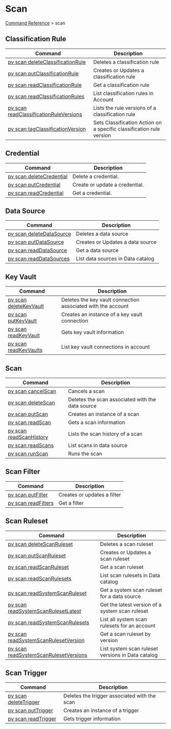 # Scan
[Command Reference](../../../README.md#command-reference) > scan

## Classification Rule
| Command | Description |
| --- | --- |
| [pv scan deleteClassificationRule](./deleteClassificationRule.md) | Deletes a classification rule |
| [pv scan putClassificationRule](./putClassificationRule.md) | Creates or Updates a classification rule |
| [pv scan readClassificationRule](./readClassificationRule.md) | Get a classification rule |
| [pv scan readClassificationRules](./readClassificationRules.md) | List classification rules in Account |
| [pv scan readClassificationRuleVersions](./readClassificationRuleVersions.md) | Lists the rule versions of a classification rule |
| [pv scan tagClassificationVersion](./tagClassificationVersion.md) | Sets Classification Action on a specific classification rule version |

## Credential
| Command | Description |
| --- | --- |
| [pv scan deleteCredential](./deleteCredential.md) | Delete a credential. |
| [pv scan putCredential](./putCredential.md) | Create or update a credential. |
| [pv scan readCredential](./readCredential.md) | Get a credential. |

## Data Source
| Command | Description |
| --- | --- |
| [pv scan deleteDataSource](./deleteDataSource.md) | Deletes a data source |
| [pv scan putDataSource](./putDataSource.md) | Creates or Updates a data source |
| [pv scan readDataSource](./readDatasource.md) | Get a data source |
| [pv scan readDataSources](./readDatasources.md) | List data sources in Data catalog |

## Key Vault
| Command | Description |
| --- | --- |
| [pv scan deleteKeyVault](./deleteKeyVault.md) | Deletes the key vault connection associated with the account |
| [pv scan putKeyVault](./putKeyVault.md) | Creates an instance of a key vault connection |
| [pv scan readKeyVault](./readKeyVault.md) | Gets key vault information |
| [pv scan readKeyVaults](./readKeyVaults.md) | List key vault connections in account |

## Scan
| Command | Description |
| --- | --- |
| [pv scan cancelScan](./cancelScan.md) | Cancels a scan |
| [pv scan deleteScan](./deleteScan.md) | Deletes the scan associated with the data source |
| [pv scan putScan](./putScan.md) | Creates an instance of a scan |
| [pv scan readScan](./readScan.md) | Gets a scan information |
| [pv scan readScanHistory](./readScanHistory.md) | Lists the scan history of a scan |
| [pv scan readScans](./readScans.md) | List scans in data source |
| [pv scan runScan](./runScan.md) | Runs the scan |

## Scan Filter
| Command | Description |
| --- | --- |
| [pv scan putFilter](./putFilter.md) | Creates or updates a filter |
| [pv scan readFilters](./readFilters.md) | Get a filter |

## Scan Ruleset
| Command | Description |
| --- | --- |
| [pv scan deleteScanRuleset](./deleteScanRuleset.md) | Deletes a scan ruleset |
| [pv scan putScanRuleset](./putScanRuleset.md) | Creates or Updates a scan ruleset |
| [pv scan readScanRuleset](./readScanRuleset.md) | Get a scan ruleset |
| [pv scan readScanRulesets](./readScanRulesets.md) | List scan rulesets in Data catalog |
| [pv scan readSystemScanRuleset](./readSystemScanRuleset.md) | Get a system scan ruleset for a data source |
| [pv scan readSystemScanRulesetLatest](./readSystemScanRulesetLatest.md) | Get the latest version of a system scan ruleset |
| [pv scan readSystemScanRulesets](./readSystemScanRulesets.md) | List all system scan rulesets for an account |
| [pv scan readSystemScanRulesetVersion](./readSystemScanRulesetVersion.md) | Get a scan ruleset by version |
| [pv scan readSystemScanRulesetVersions](./readSystemScanRulesetVersions.md) | List system scan ruleset versions in Data catalog |

## Scan Trigger
| Command | Description |
| --- | --- |
| [pv scan deleteTrigger](./deleteTrigger.md) | Deletes the trigger associated with the scan |
| [pv scan putTrigger](./putTrigger.md) | Creates an instance of a trigger |
| [pv scan readTrigger](./readTrigger.md) | Gets trigger information |
